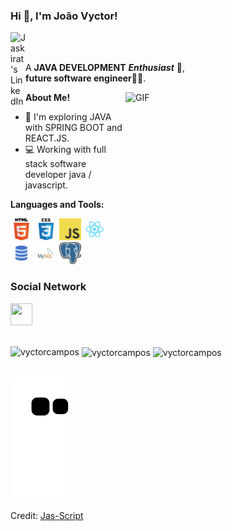 <h3 title="hehehe"> Hi 👋, I'm João Vyctor!</h3>

<a href="www.linkedin.com/in/vyctorcampos">
  <img align="left" alt="Jaskirat's LinkedIn" width="24px" src="https://cdn.jsdelivr.net/npm/simple-icons@v3/icons/linkedin.svg" />
</a>
<br />
<br />

A **JAVA DEVELOPMENT** ***Enthusiast*** 🚀,
  <br/> **future software engineer**👩‍💻. 
 

  <img align="right" alt="GIF" width="320" height="205"  src="https://www.reactiongifs.us/wp-content/uploads/2018/06/giphy-2-1.gif" />
 
 
 
**About Me!**

- 🌱 I'm exploring JAVA with SPRING BOOT and REACT.JS.
- 💻 Working with full stack software developer java / javascript.



**Languages and Tools:**  


[<img alt="HTML5" width="35" src="https://raw.githubusercontent.com/github/explore/80688e429a7d4ef2fca1e82350fe8e3517d3494d/topics/html/html.png" />](https://www.w3schools.com/html/)
[<img alt="CSS3" width="35" src="https://raw.githubusercontent.com/github/explore/80688e429a7d4ef2fca1e82350fe8e3517d3494d/topics/css/css.png" />](https://developer.mozilla.org/pt-BR/docs/Web/CSS)
[<img alt="JavaScript" width="35" src="https://raw.githubusercontent.com/github/explore/80688e429a7d4ef2fca1e82350fe8e3517d3494d/topics/javascript/javascript.png" />](https://sass-lang.com/)
[<img alt="React" width="35" src="https://raw.githubusercontent.com/github/explore/80688e429a7d4ef2fca1e82350fe8e3517d3494d/topics/react/react.png" />](https://pt-br.reactjs.org/)
[<img alt="SQL" width="35" src="https://raw.githubusercontent.com/github/explore/80688e429a7d4ef2fca1e82350fe8e3517d3494d/topics/sql/sql.png" />](https://www.microsoft.com/pt-br/sql-server/)
[<img alt="MySQL" width="35" src="https://raw.githubusercontent.com/github/explore/80688e429a7d4ef2fca1e82350fe8e3517d3494d/topics/mysql/mysql.png" />](https://www.mysql.com/)
[<img alt="Postgresql" width="35" src="https://raw.githubusercontent.com/github/explore/80688e429a7d4ef2fca1e82350fe8e3517d3494d/topics/postgresql/postgresql.png" />](https://www.postgresql.org/)

### Social Network

[<img width="35" height="35" src="https://cdn.jsdelivr.net/npm/simple-icons@v3/icons/linkedin.svg">](https://www.linkedin.com/in/vyctorcampos/)

<br />
  
<img src="https://github-readme-stats.vercel.app/api?username=vyctorcampos&show_icons=true&hide_border=true&count_private=true&theme=shades-of-purple&icon_color=fad000" alt="vyctorcampos">
<img align="center" src="https://github-readme-streak-stats.herokuapp.com/?user=vyctorcampos&count_private=true&theme=radical" alt="vyctorcampos" />
<img align="center" width=500 src="https://github-readme-stats.vercel.app/api/top-langs/?username=vyctorcampos&count_private=true&theme=radical" alt="vyctorcampos" />

![Snake animation](https://github.com/rafaballerini/rafaballerini/blob/output/github-contribution-grid-snake.svg)
----
Credit: [Jas-Script](https://github.com/Jas-Script)
